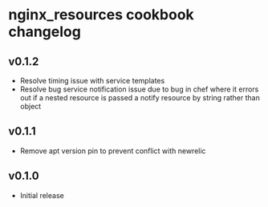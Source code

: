 # nginx\_resources cookbook changelog

## v0.1.2
* Resolve timing issue with service templates
* Resolve bug service notification issue due to bug in chef where it errors
  out if a nested resource is passed a notify resource by string rather than
  object

## v0.1.1
* Remove apt version pin to prevent conflict with newrelic

## v0.1.0
* Initial release
